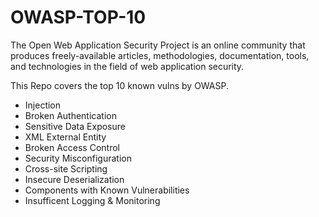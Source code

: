 # OWASP-TOP-10

The Open Web Application Security Project is an online community that produces freely-available articles, methodologies, documentation, tools, and technologies in the field of web application security.

This Repo covers the top 10 known vulns by OWASP.

* Injection
* Broken Authentication
* Sensitive Data Exposure
* XML External Entity
* Broken Access Control
* Security Misconfiguration
* Cross-site Scripting
* Insecure Deserialization
* Components with Known Vulnerabilities
* Insufficent Logging & Monitoring

